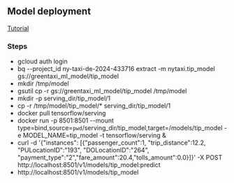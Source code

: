 ## Model deployment
[Tutorial](https://cloud.google.com/bigquery-ml/docs/export-model-tutorial)
### Steps
- gcloud auth login
- bq --project_id ny-taxi-de-2024-433716 extract -m nytaxi.tip_model gs://greentaxi_ml_model/tip_model
- mkdir /tmp/model
- gsutil cp -r gs://greentaxi_ml_model/tip_model /tmp/model
- mkdir -p serving_dir/tip_model/1
- cp -r /tmp/model/tip_model/* serving_dir/tip_model/1
- docker pull tensorflow/serving
- docker run -p 8501:8501 --mount type=bind,source=`pwd`/serving_dir/tip_model,target=/models/tip_model -e MODEL_NAME=tip_model -t tensorflow/serving &
- curl -d '{"instances": [{"passenger_count":1, "trip_distance":12.2, "PULocationID":"193", "DOLocationID":"264", "payment_type":"2","fare_amount":20.4,"tolls_amount":0.0}]}' -X POST http://localhost:8501/v1/models/tip_model:predict
- http://localhost:8501/v1/models/tip_model